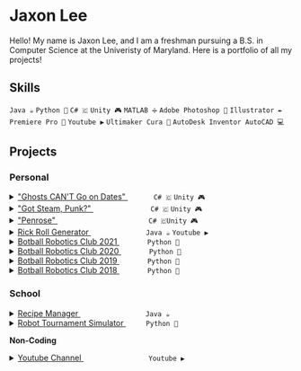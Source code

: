 # Jaxon Lee

Hello! My name is Jaxon Lee, and I am a freshman pursuing a B.S. in Computer Science at the Univeristy of Maryland. Here is a portfolio of all my projects!

## Skills

`Java ☕` `Python 🐍` `C# 🇨` `Unity 🎮` `MATLAB ➗` `Adobe Photoshop 🎨` `Illustrator ✒️` `Premiere Pro 🎥` `Youtube ▶️` `Ultimaker Cura 📃` `AutoDesk Inventor AutoCAD 💻`

## Projects

### **Personal**

<details>
  <summary><a href="https://gidntsquia.itch.io/ghosts-cant-go-on-dates">"Ghosts CAN'T Go on Dates" </a> &emsp; &emsp;&emsp;<code>C# 🇨</code>  <code>Unity 🎮</code></summary>
    &emsp; <img src="https://user-images.githubusercontent.com/32310846/139782380-080ba797-c760-4cdc-aaf6-cadc6b670a69.JPG" alt="GhostGameGithub" width="500"> <br>
    &emsp; <b> CounterTempo Studios Game </b> <br>
    &emsp; <i> October 2021 </i> <br>
    &emsp; Help Mr. Ghost navigate a precarious date in this Halloween-themed dating sim. <br>
    &emsp; Game code: <a href="https://github.com/Gidntsquia/HalloweenGameJam2021"> HalloweenGameJam2021</a>

</details>

<details>
  <summary><a href="https://tarrott.itch.io/got-steam-punk">"Got Steam, Punk?" </a> &emsp; &emsp;&emsp;&emsp;&emsp;&emsp;&emsp;<code>C# 🇨</code>  <code>Unity 🎮</code></summary>
    &emsp; <img src="https://user-images.githubusercontent.com/32310846/134785093-d9b97f02-daeb-44e5-bbc9-f48ccb58530b.png" alt="GotSteamPunkGithub" width="500"> <br>
    &emsp; <b> CounterTempo Studios Game </b> <br>
    &emsp; <i> September 2021 </i> <br>
    &emsp; Race to keep a steam ship afloat as you are attacked by pirates. <br>

</details>

<details>
  <summary><a href="https://github.com/Gidntsquia/Project-Penrose">"Penrose" </a> &emsp; &emsp;&emsp;&emsp;&emsp;&emsp;&emsp;&emsp;&emsp;&emsp;&emsp; <code>C# 🇨</code><code>Unity 🎮</code> </summary>
    &emsp; <img src="https://user-images.githubusercontent.com/32310846/134785032-fe755214-70c6-4858-a0dd-ecc464cf115b.JPG" alt="PenroseGithu" width="500"> <br>
    &emsp; <b> CounterTempo Studios Game </b> <br>
    &emsp; <i> January 2020 </i> <br>
    &emsp; A puzzle video game dealing with anxiety, insecurity, and depression. <br>
</details>

<details>
  <summary><a href="https://github.com/Gidntsquia/Rick-Roll-Generator2"> Rick Roll Generator </a> &emsp;&emsp;&emsp;&emsp;&emsp;&emsp;&emsp;<code>Java ☕</code> </a> <code>Youtube ▶️</code></summary>
    &emsp; <img src="https://user-images.githubusercontent.com/32310846/134787361-085c4be5-c5aa-419d-a3c8-71a7529a75ca.jpg" alt="Incredibots2021Github" width="500"> <br>
    &emsp; <b> MocoHacks2021 Submission </b> <br>
    &emsp; <i> March 2021 </i> <br>
    &emsp; You input a name and thumbnail and out pops a disguised "Never Gonna Give You Up" YouTube video you can rick roll your friends with. The program no longer works since the uploaded video is immediately copyright striked and taken down.
</details>

<details>
  <summary><a href="https://github.com/rockvillerobotics/IncredibotsLibrary"> Botball Robotics Club 2021 </a> &emsp; &emsp;&emsp; <code>Python 🐍</code> </summary>
    &emsp; <img src="https://user-images.githubusercontent.com/32310846/134784911-cdcff4ad-893a-4aa9-94ff-7b0db8887230.JPG" alt="Incredibots2021Github" width="500"> <br>
    &emsp; <b> Rockville High School Club </b> <br>
    &emsp; <i> July 2021 </i> <br>
    &emsp; A simplified version of earlier Incredibots library for future botballers at Rockville High School. <br>
    &emsp; There was no international tournament this year.

</details>

<details>
  <summary><a href="https://github.com/rockvillerobotics/Incredibots2020"> Botball Robotics Club 2020 </a> &emsp; &emsp;&emsp; <code>Python 🐍</code> </summary>
    &emsp; <img src="https://user-images.githubusercontent.com/32310846/134784234-8ce1f6f0-4225-48c6-9161-43a2c53c2c79.JPG" alt="Incredibots2020Github" width="500"> <br>
    &emsp; <b> Rockville High School Club </b> <br>
    &emsp; <i> July 2020 </i> <br>
    &emsp; An object-oriented version of the Incredibots library, which was theorized to be possible for many years. <br>
    &emsp; There was no international tournament this year.
</details>

<details>
  <summary><a href="https://github.com/rockvillerobotics/Incredibots2019"> Botball Robotics Club 2019 </a> &emsp; &emsp;&emsp; <code>Python 🐍</code> </summary>
    &emsp; <img src="https://user-images.githubusercontent.com/32310846/134784231-87d0bd8d-85a0-46d2-8126-e10f31dad41f.jpg" alt="Incredibots2019Github" width="500"> <br>
    &emsp; <b> Rockville High School Club </b> <br>
    &emsp; <i> July 2019 </i> <br>
    &emsp; Code from the 2019 Global Conference on Educational Robotics (GCER). I led the team to 5th Place Overall. <br>

</details>
<details>
  <summary><a href="https://github.com/rockvillerobotics/Incredibots2018"> Botball Robotics Club 2018 </a> &emsp; &emsp;&emsp; <code>Python 🐍</code> </summary>
    &emsp; <img src="https://user-images.githubusercontent.com/32310846/134784229-d74531bf-9e21-473e-97bd-5903eda6fd7e.JPG" alt="Incredibots2018Github" width="500"> <br>
    &emsp; <b> Rockville High School Club </b> <br>
    &emsp; <i> July 2018 </i> <br>
    &emsp; Code from the 2018 Global Conference on Educational Robotics. I led the team to 10th place overall.  <br>

</details>

### **School**

<details>
  <summary><a href="https://github.com/Gidntsquia/Computer_Science_IA"> Recipe Manager </a> &emsp;&emsp;&emsp;&emsp;&emsp;&emsp;&emsp;&emsp; <code>Java ☕</code> </summary>
    &emsp; (Picture not yet in) <br>
    &emsp; <b> IB Computer Science SL </b> <br>
    &emsp; <i> April 2021 </i> <br>
    &emsp; A program that organizes user-inputted recipes practically. Made to suit needs of the client who requested this program.  <br>
</details>

<details>
  <summary><a href="https://github.com/Gidntsquia/math_IA"> Robot Tournament Simulator </a> &emsp; &emsp; <code>Python 🐍</code> </summary>
    &emsp; <img src="https://user-images.githubusercontent.com/32310846/134941269-d677bce7-fffe-4145-a4f8-58c71ad6b5b4.JPG" alt="RobotTournamentSimulatorGithub" width="500"> <br>
    &emsp; <b> IB Mathematics HL </b> <br>
    &emsp; <i> April 2021 </i> <br>
    &emsp; Simulates a tournament of adversarial robots and calculates the win probablities for each robot based on initial conditions.  <br>
    &emsp; Academic paper: <a href="https://github.com/Gidntsquia/JaxonLee/files/7237609/Lee_IB_Math_IA.pdf"> paper_1 </a>
</details>

**Non-Coding**
<details>
  <summary><a href=""> Youtube Channel </a> &emsp;&emsp;&emsp;&emsp;&emsp;&emsp;&emsp;&emsp; <code>Youtube ▶️</code> </summary>
    &emsp;
</details>
